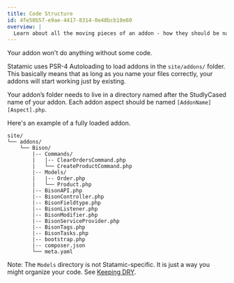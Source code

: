 ```yaml
---
title: Code Structure
id: 4fe58b57-e9ae-4417-8314-0e48bcb18e60
overview: |
  Learn about all the moving pieces of an addon - how they should be named and where they belong.
---
```

Your addon won't do anything without some code.

Statamic uses PSR-4 Autoloading to load addons in the `site/addons/` folder. This basically means that as long as you name your files correctly, your addons will start working just by existing.

Your addon’s folder needs to live in a directory named after the StudlyCased name of your addon. Each addon aspect should be named `[AddonName][Aspect].php`.

Here's an example of a fully loaded addon.

``` .language-files
site/
└── addons/
    └── Bison/
        |-- Commands/
        |   |-- ClearOrdersCommand.php
        |   └── CreateProductCommand.php
        |-- Models/
        |   |-- Order.php
        |   └── Product.php
        |-- BisonAPI.php
        |-- BisonController.php
        |-- BisonFieldtype.php
        |-- BisonListener.php
        |-- BisonModifier.php
        |-- BisonServiceProvider.php
        |-- BisonTags.php
        |-- BisonTasks.php
        |-- bootstrap.php
        |-- composer.json
        └── meta.yaml
```

Note: The `Models` directory is not Statamic-specific. It is just a way you might organize your code. See [Keeping DRY][dry].


[dry]: /addons/best-practices/keeping-dry
